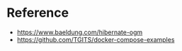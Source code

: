 # Reference
* https://www.baeldung.com/hibernate-ogm
* https://github.com/TGITS/docker-compose-examples